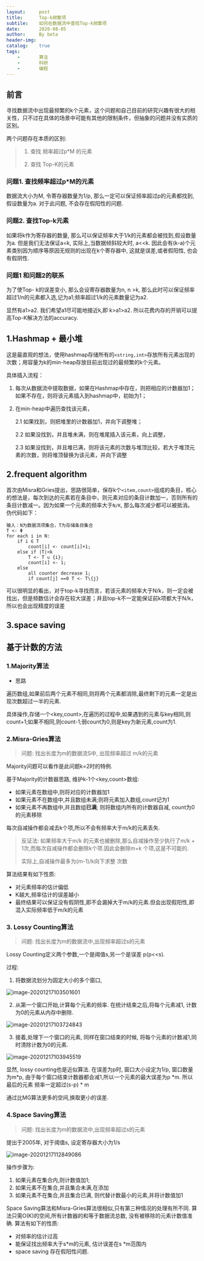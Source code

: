 ```yaml
---
layout:		post
title:		Top-k频繁项
subtile:	如何在数据流中查找Top-k频繁项
date:		2020-08-05
author:		By beta
header-img:
catalog:	true
tags:
	-		算法
	-		科研
	-		编程
---
```




## 前言

寻找数据流中出现最频繁的k个元素，这个问题和自己目前的研究兴趣有很大的相关性，只不过在具体的场景中可能有其他的限制条件，但抽象的问题并没有实质的区别。

两个问题存在本质的区别:

> 1. 查找 频率超过p*M 的元素
>
> 2. 查找 Top-K的元素
>
>    

### 问题1. 查找频率超过p*M的元素

数据流大小为M, 令寄存器数量为1/p, 那么一定可以保证频率超过p的元素都找到, 假设数量为a. 对于此问题, 不会存在假阳性的问题.

### 问题2. 查找Top-k元素

如果将k作为寄存器的数量, 那么可以保证频率大于1/k的元素都会被找到,假设数量为a. 但是我们无法保证a=k, 实际上,当数据倾斜较大时,  a<<k. 因此会有(k-a)个元素类别因为顺序等原因无规则的出现在k个寄存器中, 这就是误差,或者假阳性, 也会有假阴性.

### 问题1 和问题2的联系

为了使Top- k的误差变小, 那么会设寄存器数量为n, n >k, 那么此时可以保证频率超过1/n的元素都入选,记为a1;频率超过1/k的元素数量记为a2. 

显然有a1>a2. 我们希望a1尽可能地接近k,即 k>a1>a2. 所以花费内存的开销可以提高Top-K解决方法的accuracy.

## 1.Hashmap + 最小堆

这是最直观的想法，使用hashmap存储所有的`<string,int>`存放所有元素出现的次数；用容量为k的min-heap存放目前出现过的最频繁的k个元素。

具体插入流程：

1. 每次从数据流中提取数据，如果在Hashmap中存在，则把相应的计数器加1；如果不存在，则将该元素插入到hashmap中，初始为1；

2. 在min-heap中遍历查找该元素，

   2.1 如果找到，则把堆里的计数器加1，并向下调整堆；

   2.2 如果没找到，并且堆未满，则在堆尾插入该元素，向上调整，

   2.3 如果没找到，并且堆已满，则将该元素的次数与堆顶比较，若大于堆顶元素的次数，则将堆顶替换为该元素，并向下调整

## 2.frequent algorithm

首次由Misra和Gries提出，思路很简单，保存k个`<item,count>`组成的条目，核心的想法是，每次到达的元素若在条目中，则元素对应的条目计数加一，否则所有的条目计数减一。因为如果一个元素的频率大于`N/K`, 那么每次减少都可以被抵消。伪代码如下：

```
输入：N为数据流项集合，T为存储条目集合
T <- Φ
for each i in N:
	if i ∈ T
		count[i] <- count[i]+1;
	else if |T|<k
		T <- T ∪ {i};
		count[i] <- 1;
	else
		all counter decrease 1;
		if count[j] ==0 T <- T\{j}
```

可以很明显的看出，对于top-k寻找而言，若该元素的频率大于N/k，则一定会被找出，但是频数估计会存在较大误差；并且top-k不一定能保证前k项都大于N/k，所以也会出现精度的误差

## 3.space saving

## 基于计数的方法

### 1.Majority算法

- 思路

遍历数组,如果前后两个元素不相同,则将两个元素都消除,最终剩下的元素一定是出现次数超过一半的元素.

具体操作,存储一个<key,count>,在遍历的过程中,如果遇到的元素与key相同,则count+1;如果不相同,则count-1;弱count为0,则是key为新元素,count为1.

### 2.Misra-Gries算法

> 问题: 找出长度为m的数据流S中, 出现频率超过 m/k的元素

Majority问题可以看作是此问题k=2时的特例. 

基于Majority的计数器思路, 维护k-1个<key,count>数组:

- 如果元素在数组中,则将对应的计数器加1
- 如果元素不在数组中,并且数组未满;则将元素加入数组,count记为1
- 如果元素不再数组中,并且数组**已满**; 则将数组内所有的计数器自减, count为0的元素移除

每次自减操作都会减去k个项,所以不会有频率大于m/k的元素丢失. 

> 反证法: 如果频率大于m/k 的元素也被删除,那么自减操作至少执行了m/k + 1次,而每次自减操作都会删除k个项.因此会删除m+k 个项,这是不可能的.
>
> 实际上,自减操作最多为(m-1)/k向下求整 次数

算法结果有如下性质:

- 对元素频率的估计偏低
- K越大,频率估计的误差越小
- 最终结果可以保证没有假阴性,即不会漏掉大于m/k的元素.但会出现假阳性,即混入实际频率低于m/k的元素



### 3. Lossy Counting算法

> 问题: 找出长度为m的数据流中,出现频率超过s的元素

Lossy Counting定义两个参数,一个是阈值s,另一个是误差 p(p<<s).

过程:

1.  将数据流划分为固定大小的多个窗口,

![image-20201217103501601](https://i.loli.net/2020/12/17/irvP3Mz654kgCHB.png)

2. 从第一个窗口开始,计算每个元素的频率. 在统计结束之后,将每个元素减1, 计数为0的元素从内存中删除. 

![image-20201217103724843](https://i.loli.net/2020/12/17/5cW8VKwvPx2OXp4.png)

3.  接着,处理下一个窗口的元素, 同样在窗口结束的时候, 将每个元素的计数减1,同时清除计数为0的元素.

   ![image-20201217103945519](https://i.loli.net/2020/12/17/tRCIUTXgMbzFsWa.png)



显然, lossy counting也是近似算法. 在误差为p时, 窗口大小设定为1/p, 窗口数量为m*p, 由于每个窗口结束计数器都会减1,所以一个元素的最大误差为p *m. 所以最后的元素 频率一定超过(s-p) * m

通过比MG算法更多的空间,换取更小的误差.

### 4.Space Saving算法

> 问题: 找出长度为m的数据流中,出现频率超过s的元素

提出于2005年, 对于阈值s, 设定寄存器大小为1/s

![image-20201217112849086](https://i.loli.net/2020/12/17/jxHzVBCyXN61srb.png)

操作步骤为:

1. 如果元素在集合内,则计数值加1;
2. 如果元素不在集合,并且集合未满,在添加
3. 如果元素不在集合,并且集合已满, 则代替计数最小的元素,并将计数值加1

Space Saving算法和Misra-Gries算法很相似,只有第三种情况的处理有所不同. 算法只需O(K)的空间,所有计数器的和等于数据流总数, 没有被移除的元素计数值准确. 算法有如下的性质:

- 对频率的估计过高
- 能保证找出频率大于s*m的元素, 估计误差在s *m范围内
- space saving 存在假阳性问题.